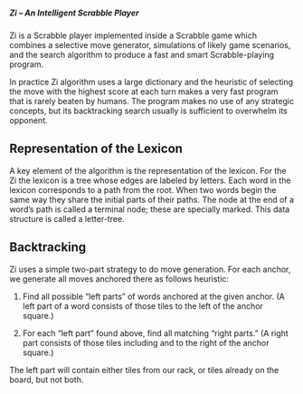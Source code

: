 ##### Zi – An Intelligent Scrabble Player

Zi is a Scrabble player implemented inside a Scrabble game which combines a
selective move generator, simulations of likely game scenarios, and the search algorithm to produce a
fast and smart Scrabble-playing program.

In practice Zi algorithm uses a large dictionary and the heuristic of selecting the move with the highest score at each turn makes a very fast program that is rarely beaten by humans. The program makes no use of any strategic concepts, but its backtracking search usually is sufficient to overwhelm its opponent.

## Representation of the Lexicon

A key element of the algorithm is the representation of the lexicon. For the Zi the lexicon is a tree whose edges are labeled by letters. Each word in the lexicon corresponds to a path from the root. When two words begin the same way they share the initial parts of their paths. The node at the end of a word’s path is called a terminal node; these are specially marked.  This data structure is called a letter-tree.
 
## Backtracking

Zi uses a simple two-part strategy to do move generation. For each anchor, we generate all moves anchored there as follows heuristic:

1.	Find all possible “left parts” of words anchored at the given anchor. (A left part of a word consists of those tiles to the left of the anchor square.)

2.	For each “left part” found above, find all matching “right parts.” (A right part consists of those tiles
including and to the right of the anchor square.)

The left part will contain either tiles from our rack, or tiles already on the board, but not both.


